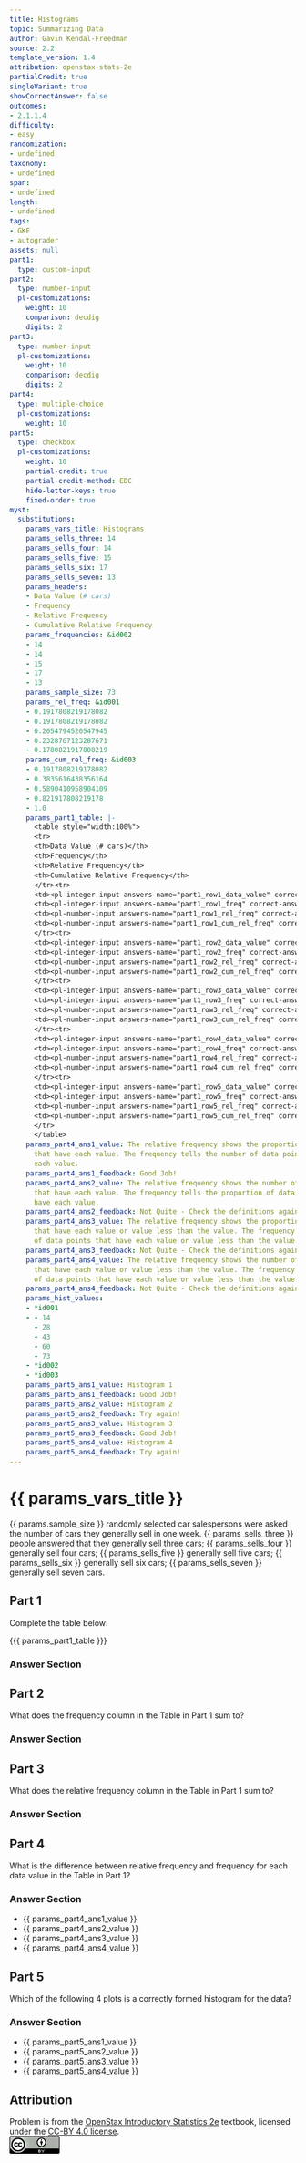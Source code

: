 ```yaml
---
title: Histograms
topic: Summarizing Data
author: Gavin Kendal-Freedman
source: 2.2
template_version: 1.4
attribution: openstax-stats-2e
partialCredit: true
singleVariant: true
showCorrectAnswer: false
outcomes:
- 2.1.1.4
difficulty:
- easy
randomization:
- undefined
taxonomy:
- undefined
span:
- undefined
length:
- undefined
tags:
- GKF
- autograder
assets: null
part1:
  type: custom-input
part2:
  type: number-input
  pl-customizations:
    weight: 10
    comparison: decdig
    digits: 2
part3:
  type: number-input
  pl-customizations:
    weight: 10
    comparison: decdig
    digits: 2
part4:
  type: multiple-choice
  pl-customizations:
    weight: 10
part5:
  type: checkbox
  pl-customizations:
    weight: 10
    partial-credit: true
    partial-credit-method: EDC
    hide-letter-keys: true
    fixed-order: true
myst:
  substitutions:
    params_vars_title: Histograms
    params_sells_three: 14
    params_sells_four: 14
    params_sells_five: 15
    params_sells_six: 17
    params_sells_seven: 13
    params_headers:
    - Data Value (# cars)
    - Frequency
    - Relative Frequency
    - Cumulative Relative Frequency
    params_frequencies: &id002
    - 14
    - 14
    - 15
    - 17
    - 13
    params_sample_size: 73
    params_rel_freq: &id001
    - 0.1917808219178082
    - 0.1917808219178082
    - 0.2054794520547945
    - 0.2328767123287671
    - 0.1780821917808219
    params_cum_rel_freq: &id003
    - 0.1917808219178082
    - 0.3835616438356164
    - 0.5890410958904109
    - 0.821917808219178
    - 1.0
    params_part1_table: |-
      <table style="width:100%">
      <tr>
      <th>Data Value (# cars)</th>
      <th>Frequency</th>
      <th>Relative Frequency</th>
      <th>Cumulative Relative Frequency</th>
      </tr><tr>
      <td><pl-integer-input answers-name="part1_row1_data_value" correct-answer="3" show-help-text="false" size="10" display="block"></pl-integer-input></td>
      <td><pl-integer-input answers-name="part1_row1_freq" correct-answer="14" show-help-text="false" size="5" display="block"></pl-integer-input></td>
      <td><pl-number-input answers-name="part1_row1_rel_freq" correct-answer="0.1918" show-help-text="false" comparison="decdig" size="25" display="block" digits="4"></pl-number-input></td>
      <td><pl-number-input answers-name="part1_row1_cum_rel_freq" correct-answer="0.1918" show-help-text="false" comparison="decdig" size="25" display="block" digits="4"></pl-number-input></td>
      </tr><tr>
      <td><pl-integer-input answers-name="part1_row2_data_value" correct-answer="4" show-help-text="false" size="10" display="block"></pl-integer-input></td>
      <td><pl-integer-input answers-name="part1_row2_freq" correct-answer="14" show-help-text="false" size="5" display="block"></pl-integer-input></td>
      <td><pl-number-input answers-name="part1_row2_rel_freq" correct-answer="0.1918" show-help-text="false" comparison="decdig" size="25" display="block" digits="4"></pl-number-input></td>
      <td><pl-number-input answers-name="part1_row2_cum_rel_freq" correct-answer="0.3836" show-help-text="false" comparison="decdig" size="25" display="block" digits="4"></pl-number-input></td>
      </tr><tr>
      <td><pl-integer-input answers-name="part1_row3_data_value" correct-answer="5" show-help-text="false" size="10" display="block"></pl-integer-input></td>
      <td><pl-integer-input answers-name="part1_row3_freq" correct-answer="15" show-help-text="false" size="5" display="block"></pl-integer-input></td>
      <td><pl-number-input answers-name="part1_row3_rel_freq" correct-answer="0.2055" show-help-text="false" comparison="decdig" size="25" display="block" digits="4"></pl-number-input></td>
      <td><pl-number-input answers-name="part1_row3_cum_rel_freq" correct-answer="0.5890" show-help-text="false" comparison="decdig" size="25" display="block" digits="4"></pl-number-input></td>
      </tr><tr>
      <td><pl-integer-input answers-name="part1_row4_data_value" correct-answer="6" show-help-text="false" size="10" display="block"></pl-integer-input></td>
      <td><pl-integer-input answers-name="part1_row4_freq" correct-answer="17" show-help-text="false" size="5" display="block"></pl-integer-input></td>
      <td><pl-number-input answers-name="part1_row4_rel_freq" correct-answer="0.2329" show-help-text="false" comparison="decdig" size="25" display="block" digits="4"></pl-number-input></td>
      <td><pl-number-input answers-name="part1_row4_cum_rel_freq" correct-answer="0.8219" show-help-text="false" comparison="decdig" size="25" display="block" digits="4"></pl-number-input></td>
      </tr><tr>
      <td><pl-integer-input answers-name="part1_row5_data_value" correct-answer="7" show-help-text="false" size="10" display="block"></pl-integer-input></td>
      <td><pl-integer-input answers-name="part1_row5_freq" correct-answer="13" show-help-text="false" size="5" display="block"></pl-integer-input></td>
      <td><pl-number-input answers-name="part1_row5_rel_freq" correct-answer="0.1781" show-help-text="false" comparison="decdig" size="25" display="block" digits="4"></pl-number-input></td>
      <td><pl-number-input answers-name="part1_row5_cum_rel_freq" correct-answer="1.0000" show-help-text="false" comparison="decdig" size="25" display="block" digits="4"></pl-number-input></td>
      </tr>
      </table>
    params_part4_ans1_value: The relative frequency shows the proportion of data points
      that have each value. The frequency tells the number of data points that have
      each value.
    params_part4_ans1_feedback: Good Job!
    params_part4_ans2_value: The relative frequency shows the number of data points
      that have each value. The frequency tells the proportion of data points that
      have each value.
    params_part4_ans2_feedback: Not Quite - Check the definitions again.
    params_part4_ans3_value: The relative frequency shows the proportion of data points
      that have each value or value less than the value. The frequency tells the number
      of data points that have each value or value less than the value.
    params_part4_ans3_feedback: Not Quite - Check the definitions again.
    params_part4_ans4_value: The relative frequency shows the number of data points
      that have each value or value less than the value. The frequency tells the proportion
      of data points that have each value or value less than the value.
    params_part4_ans4_feedback: Not Quite - Check the definitions again.
    params_hist_values:
    - *id001
    - - 14
      - 28
      - 43
      - 60
      - 73
    - *id002
    - *id003
    params_part5_ans1_value: Histogram 1
    params_part5_ans1_feedback: Good Job!
    params_part5_ans2_value: Histogram 2
    params_part5_ans2_feedback: Try again!
    params_part5_ans3_value: Histogram 3
    params_part5_ans3_feedback: Good Job!
    params_part5_ans4_value: Histogram 4
    params_part5_ans4_feedback: Try again!
---
```

# {{ params_vars_title }}
{{ params.sample_size }} randomly selected car salespersons were asked the number of cars they generally sell in one week. {{ params_sells_three }} people answered that they generally sell three cars; {{ params_sells_four }} generally sell four cars; {{ params_sells_five }} generally sell five cars; {{ params_sells_six }} generally sell six cars; {{ params_sells_seven }} generally sell seven cars.

## Part 1

Complete the table below:

{{{ params_part1_table }}}

### Answer Section

## Part 2

What does the frequency column in the Table in Part 1 sum to?

### Answer Section

## Part 3

What does the relative frequency column in the Table in Part 1 sum to?

### Answer Section

## Part 4

What is the difference between relative frequency and frequency for each data value in the Table in Part 1?

### Answer Section

- {{ params_part4_ans1_value }}
- {{ params_part4_ans2_value }}
- {{ params_part4_ans3_value }}
- {{ params_part4_ans4_value }}

## Part 5

Which of the following 4 plots is a correctly formed histogram for the data?

<pl-figure file-name="histograms.png" type="dynamic" width="500"></pl-figure>

### Answer Section

- {{ params_part5_ans1_value }}
- {{ params_part5_ans2_value }}
- {{ params_part5_ans3_value }}
- {{ params_part5_ans4_value }}

## Attribution

Problem is from the [OpenStax Introductory Statistics 2e](https://openstax.org/books/introductory-statistics-2e) textbook, licensed under the [CC-BY 4.0 license](https://creativecommons.org/licenses/by/4.0/).<br>![Image representing the Creative Commons 4.0 BY license.](https://raw.githubusercontent.com/firasm/bits/master/by.png)